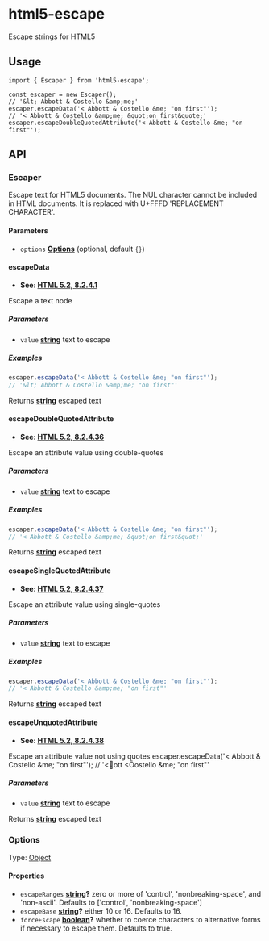 # html5-escape

Escape strings for HTML5

## Usage

    import { Escaper } from 'html5-escape';

    const escaper = new Escaper();
    // '&lt; Abbott & Costello &amp;me;'
    escaper.escapeData('< Abbott & Costello &me; "on first"');
    // '< Abbott & Costello &amp;me; &quot;on first&quote;'
    escaper.escapeDoubleQuotedAttribute('< Abbott & Costello &me; "on first"');

## API

<!-- Generated by documentation.js. Update this documentation by updating the source code. -->

### Escaper

Escape text for HTML5 documents.
The NUL character cannot be included in HTML documents. It is replaced with U+FFFD
'REPLACEMENT CHARACTER'.

#### Parameters

- `options` **[Options](#options)** (optional, default `{}`)

#### escapeData

- **See: [HTML 5.2, 8.2.4.1](https://www.w3.org/TR/html52/syntax.html#data-state)**

Escape a text node

##### Parameters

- `value` **[string](https://developer.mozilla.org/docs/Web/JavaScript/Reference/Global_Objects/String)** text to escape

##### Examples

```javascript
escaper.escapeData('< Abbott & Costello &me; "on first"');
// '&lt; Abbott & Costello &amp;me; "on first"'
```

Returns **[string](https://developer.mozilla.org/docs/Web/JavaScript/Reference/Global_Objects/String)** escaped text

#### escapeDoubleQuotedAttribute

- **See: [HTML 5.2, 8.2.4.36](https://www.w3.org/TR/html52/syntax.html#attribute-value-double-quoted-state)**

Escape an attribute value using double-quotes

##### Parameters

- `value` **[string](https://developer.mozilla.org/docs/Web/JavaScript/Reference/Global_Objects/String)** text to escape

##### Examples

```javascript
escaper.escapeData('< Abbott & Costello &me; "on first"');
// '< Abbott & Costello &amp;me; &quot;on first&quot;'
```

Returns **[string](https://developer.mozilla.org/docs/Web/JavaScript/Reference/Global_Objects/String)** escaped text

#### escapeSingleQuotedAttribute

- **See: [HTML 5.2, 8.2.4.37](https://www.w3.org/TR/html52/syntax.html#attribute-value-single-quoted-state)**

Escape an attribute value using single-quotes

##### Parameters

- `value` **[string](https://developer.mozilla.org/docs/Web/JavaScript/Reference/Global_Objects/String)** text to escape

##### Examples

```javascript
escaper.escapeData('< Abbott & Costello &me; "on first"');
// '< Abbott & Costello &amp;me; "on first"'
```

Returns **[string](https://developer.mozilla.org/docs/Web/JavaScript/Reference/Global_Objects/String)** escaped text

#### escapeUnquotedAttribute

- **See: [HTML 5.2, 8.2.4.38](https://www.w3.org/TR/html52/syntax.html#attribute-value-unquoted-state)**

Escape an attribute value not using quotes
escaper.escapeData('&lt; Abbott & Costello &me; "on first"');
// '&lt;𠪻ott <Ȍostello &me; "on first"'

##### Parameters

- `value` **[string](https://developer.mozilla.org/docs/Web/JavaScript/Reference/Global_Objects/String)** text to escape

Returns **[string](https://developer.mozilla.org/docs/Web/JavaScript/Reference/Global_Objects/String)** escaped text

### Options

Type: [Object](https://developer.mozilla.org/docs/Web/JavaScript/Reference/Global_Objects/Object)

#### Properties

- `escapeRanges` **[string](https://developer.mozilla.org/docs/Web/JavaScript/Reference/Global_Objects/String)?** zero or more of 'control', 'nonbreaking-space', and 'non-ascii'. Defaults to
  ['control', 'nonbreaking-space']
- `escapeBase` **[string](https://developer.mozilla.org/docs/Web/JavaScript/Reference/Global_Objects/String)?** either 10 or 16. Defaults to 16.
- `forceEscape` **[boolean](https://developer.mozilla.org/docs/Web/JavaScript/Reference/Global_Objects/Boolean)?** whether to coerce characters to alternative forms if necessary to escape them.
  Defaults to true.
